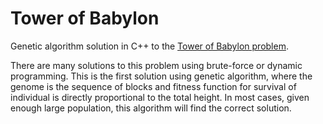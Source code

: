 Tower of Babylon
================

Genetic algorithm solution in C++ to the [Tower of Babylon problem](http://uva.onlinejudge.org/external/4/437.html).

There are many solutions to this problem using brute-force or dynamic programming. This is the first solution using genetic algorithm, where the genome is the sequence of blocks and fitness function for survival of individual is directly proportional to the total height. In most cases, given enough large population, this algorithm will find the correct solution.
